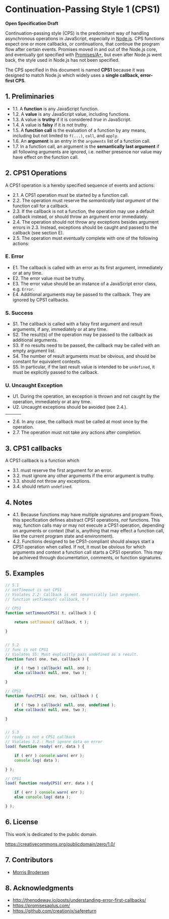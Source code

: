 # Continuation-Passing Style 1 (CPS1)

__Open Specification Draft__

Continuation-passing style (CPS) is the predominant way of handling asynchronous operations in JavaScript, especially in [Node.js](http://nodejs.org/).
CPS functions expect one or more callbacks, or continuations, that continue the program flow after certain events.
Promises moved in and out of the Node.js core,
and eventually got specified with [Promises/A+](https://promisesaplus.com/),
but even after Node.js went back, the style used in Node.js has not been specified.

The CPS specified in this document is named __CPS1__ because it was designed to match Node.js
which widely uses a __single callback, error-first&nbsp;CPS__.


## 1. Preliminaries

- 1.1. A __function__ is any JavaScript function.
- 1.2. A __value__ is any JavaScript value, including functions.
- 1.3. A value is __truthy__ if it is considered _true_ in JavaScript.
- 1.4. A value is __falsy__ if it is not truthy.
- 1.5. A __function call__ is the evaluation of a function by any means,
including but not limited to `f(...)`, `call`, and `apply`.
- 1.6. An __argument__ is an entry in the `arguments` list of a function call.
- 1.7. In a function call, an argument is the __semantically last argument__
if all following arguments are ignored,
i.e. neither presence nor value may have effect on the function call.


## 2. CPS1 Operations

A CPS1 operation is a hereby specified sequence of events and actions:

- 2.1. A CPS1 operation must be started by a function call.
- 2.2. The operation must reserve the _semantically last argument_ of the function call for a callback.
- 2.3. If the callback is not a function,
the operation may use a default callback instead,
or should throw an argument error immediately.
- 2.4. The operation should not throw any exceptions besides argument errors in 2.3.
Instead, exceptions should be caught and passed to the callback (see section E).
- 2.5. The operation must eventually complete with one of the following actions:


### E. Error

- E1. The callback is called with an error as its first argument, immediately or at any time.
- E2. The error value must be truthy.
- E3. The error value should be an instance of a JavaScript error class, e.g. `Error`.
- E4. Additional arguments may be passed to the callback. They are ignored by CPS1 callbacks.


### S. Success

- S1. The callback is called with a falsy first argument and result arguments, if any, immediately or at any time.
- S2. The result(s) of the operation may be passed to the callback as additional arguments.
- S3. If no results need to be passed, the callback may be called with an empty argument list.
- S4. The number of result arguments must be obvious, and should be constant for equivalent contexts.
- S5. In particular, if the last result value is intended to be `undefined`, it must be explicitly passed to the callback.


### U. Uncaught Exception

- U1. During the operation, an exception is thrown and not caught by the operation,
immediately or at any time.
- U2. Uncaught exceptions should be avoided (see 2.4.).

<hr style="width: 10%">

- 2.6. In any case, the callback must be called at most once by the operation.
- 2.7. The operation must not take any actions after completion.


## 3. CPS1 callbacks

A CPS1 callback is a function which

- 3.1. must reserve the first argument for an error.
- 3.2. must ignore any other arguments if the error argument is truthy.
- 3.3. should not throw any exceptions.
- 3.4. should return `undefined`.


## 4. Notes

- 4.1. Because functions may have multiple signatures and program flows,
this specification defines abstract CPS1 operations, _not_ functions.
This way, function calls may or may not execute a CPS1 operation, depending on arguments or context
(that is, anything that may effect a function call, like the current program state and environment).
- 4.2. Functions designed to be CPS1-compliant should always start a CPS1 operation when called.
If not, it must be obvious for which arguments and context a function call starts a CPS1 operation.
This may be achieved through documentation, comments, or function signatures.



## 5. Examples

```javascript
// 5.1
// setTimeout is not CPS1
// Violates 2.2: Callback is not semantically last argument.
// function setTimeout( callback, t )

// CPS1
function setTimeoutCPS1( t, callback ) {

	return setTimeout( callback, t );

}


// 5.2
// func is not CPS1
// Violates S5: Must explicitly pass undefined as a result.
function func( one, two, callback ) {

	if ( !two ) callback( null, one );
	else callback( null, one, two );

}

// CPS1
function funcCPS1( one, two, callback ) {

	if ( !two ) callback( null, one, undefined );
	else callback( null, one, two );

}


// 5.3
// ready is not a CPS1 callback
// Violates 3.2.: Must ignore data on error
load( function ready( err, data ) {

	if ( err ) console.warn( err );
	console.log( data );

} );

// CPS1
load( function readyCPS1( err, data ) {

	if ( err ) console.warn( err );
	else console.log( data );

} );
```


## 6. License

This work is dedicated to the public domain.

https://creativecommons.org/publicdomain/zero/1.0/


## 7. Contributors

- [Morris Brodersen](mailto:mb@morrisbrodersen.de)


## 8. Acknowledgments

- http://thenodeway.io/posts/understanding-error-first-callbacks/
- https://promisesaplus.com/
- https://github.com/creationix/safereturn
